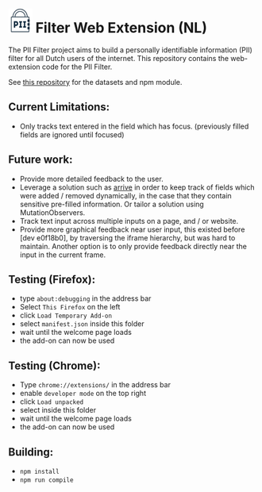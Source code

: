 # ![PII Filter Logo](assets/logos/a/PIILogo.png) Filter Web Extension (NL)

The PII Filter project aims to build a personally identifiable information (PII) filter for all Dutch users of the
internet. This repository contains the web-extension code for the PII Filter.

See [this repository](https://github.com/prolody/piif) for the datasets and npm module.

## Current Limitations:
- Only tracks text entered in the field which has focus. (previously filled fields are ignored until focused)

## Future work:
- Provide more detailed feedback to the user.
- Leverage a solution such as [arrive](https://github.com/uzairfarooq/arrive) in order to keep track of fields which
  were added / removed dynamically, in the case that they contain sensitive pre-filled information. Or tailor a solution
  using MutationObservers.
- Track text input across multiple inputs on a page, and / or website.
- Provide more graphical feedback near user input, this existed before [dev e0f18b0], by traversing the iframe
  hierarchy, but was hard to maintain. Another option is to only provide feedback directly near the input in the current
  frame.

## Testing (Firefox):
- type `about:debugging` in the address bar
- Select `This Firefox` on the left
- click `Load Temporary Add-on`
- select `manifest.json` inside this folder
- wait until the welcome page loads
- the add-on can now be used

## Testing (Chrome):
- Type `chrome://extensions/` in the address bar
- enable `developer mode` on the top right
- click `Load unpacked`
- select inside this folder
- wait until the welcome page loads
- the add-on can now be used

## Building:
- `npm install`
- `npm run compile`